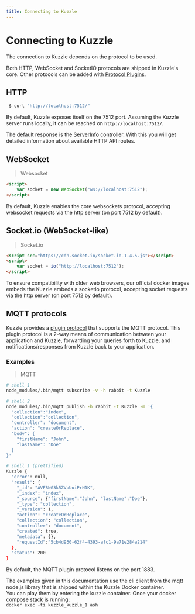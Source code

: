 ```yaml
---
title: Connecting to Kuzzle
---
```


# Connecting to Kuzzle

The connection to Kuzzle depends on the protocol to be used.

Both HTTP, WebSocket and SocketIO protocols are shipped in Kuzzle's core.
Other protocols can be added with [Protocol Plugins](/plugin-reference/#protocol-plugins).


## HTTP

<section class="http"></section>

```bash
 $ curl "http://localhost:7512/"
```

By default, Kuzzle exposes itself on the 7512 port. Assuming the Kuzzle server runs locally,
it can be reached on `http://localhost:7512/`.

The default response is the [ServerInfo](?http#serverinfo) controller.
With this you will get detailed information about available HTTP API routes.


## WebSocket

<section class="others"></section>

>Websocket

<section class="others"></section>

```html
<script>
    var socket = new WebSocket("ws://localhost:7512");
</script>
```

By default, Kuzzle enables the core websockets protocol,
accepting websocket requests via the http server (on port 7512 by default).


## Socket.io (WebSocket-like)

<section class="others"></section>

>Socket.io

<section class="others"></section>

```html
<script src="https://cdn.socket.io/socket.io-1.4.5.js"></script>
<script>
    var socket = io("http://localhost:7512");
</script>
```

To ensure compatibility with older web browsers, our official docker images embeds the
Kuzzle embeds a socketio protocol, accepting socket requests via the http server (on port 7512 by default).



## MQTT protocols

Kuzzle provides a [plugin protocol](https://github.com/kuzzleio/kuzzle-plugin-mqtt) that supports the MQTT protocol.
This plugin protocol is a 2-way means of communication between your application and Kuzzle, forwarding your queries
forth to Kuzzle, and notifications/responses from Kuzzle back to your application.


### Examples

<section class="others"></section>

>MQTT

<section class="others"></section>

```bash
# shell 1
node_modules/.bin/mqtt subscribe -v -h rabbit -t Kuzzle

# shell 2
node_modules/.bin/mqtt publish -h rabbit -t Kuzzle -m '{
  "collection":"index",
  "collection":"collection",
  "controller": "document",
  "action": "createOrReplace",
  "body": {
    "firstName": "John",
    "lastName": "Doe"
  }
}'

# shell 1 (prettified)
Kuzzle {
  "error": null,
  "result": {
    "_id": "AVF8NG3k5ZVpUuiPrN1K",
    "_index": "index",
    "_source": {"firstName":"John", "lastName":"Doe"},
    "_type": "collection",
    "_version": 1,
    "action": "createOrReplace",
    "collection": "collection",
    "controller": "document",
    "created": true,
    "metadata": {},
    "requestId":"5cb4d930-62f4-4393-afc1-9a71e284a214"
  },
  "status": 200
}
```

By default, the MQTT plugin protocol listens on the port 1883.

<aside class="notice">
    The examples given in this documentation use the cli client from the mqtt node.js
    library that is shipped within the Kuzzle Docker container.<br />
    You can play them by entering the kuzzle container. Once your docker compose stack is running:<br />
    <code>docker exec -ti kuzzle_kuzzle_1 ash</code>
</aside>
